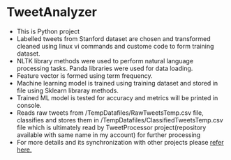 # TweetAnalyzer
* This is Python project
* Labelled tweets from Stanford dataset are chosen and transformed cleaned using linux vi commands and custome code to form training dataset.
* NLTK library methods were used to perform natural language processing tasks. Panda libraries were used for data loading.
* Feature vector is formed using term frequency. 
* Machine learning model is trained using training dataset and stored in file using Sklearn libraray methods.
* Trained ML model is tested for accuracy and metrics will be printed in console.
* Reads raw tweets from /TempDatafiles/RawTweetsTemp.csv file, classifies and stores them in /TempDatafiles/ClassifiedTweetsTemp.csv file which is ultimately read by TweetProcessor project(repository available with same name in my account) for further processing
* For more details and its synchronization with other projects  please <a href="https://drive.google.com/file/d/0B54zuGD6R78ZY28wbkRMZV9vdHc/view">refer here. </a>
